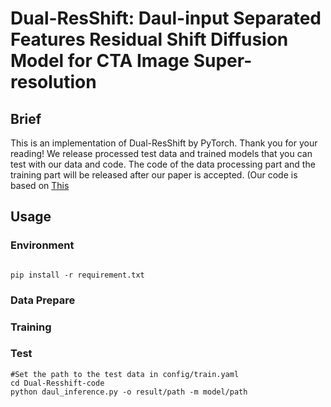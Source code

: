# Dual-ResShift: Daul-input Separated Features Residual Shift Diffusion Model for CTA Image Super-resolution

## Brief

This is an implementation of Dual-ResShift by PyTorch. Thank you for your reading! We release processed test data and trained models that you can test with our data and code. The code of the data processing part and the training part will be released after our paper is accepted. (Our code is based on [This](https://github.com/zsyOAOA/ResShift)

## Usage

### Environment

<code>
pip install -r requirement.txt
</code>

### Data Prepare


### Training


### Test
```
#Set the path to the test data in config/train.yaml
cd Dual-Resshift-code
python daul_inference.py -o result/path -m model/path
```
